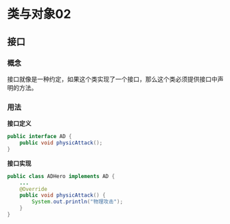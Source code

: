 # 类与对象02
## 接口
### 概念
接口就像是一种约定，如果这个类实现了一个接口，那么这个类必须提供接口中声明的方法。
### 用法
**接口定义**
```java
public interface AD {
	public void physicAttack();
}
```
**接口实现**
```java
public class ADHero implements AD {
	...
	@Override
	public void physicAttack() {
		System.out.println("物理攻击");
	}
}